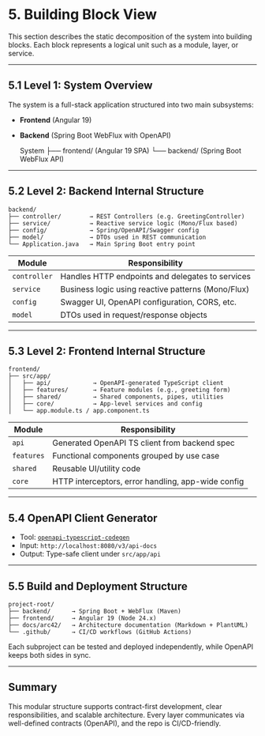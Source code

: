 # 5. Building Block View

This section describes the static decomposition of the system into building blocks. Each block represents a logical unit such as a module, layer, or service.

---

## 5.1 Level 1: System Overview

The system is a full-stack application structured into two main subsystems:

- **Frontend** (Angular 19)
- **Backend** (Spring Boot WebFlux with OpenAPI)

  System
  ├── frontend/  (Angular 19 SPA)
  └── backend/   (Spring Boot WebFlux API)

---

## 5.2 Level 2: Backend Internal Structure

    backend/
    ├── controller/        → REST Controllers (e.g. GreetingController)
    ├── service/           → Reactive service logic (Mono/Flux based)
    ├── config/            → Spring/OpenAPI/Swagger config
    ├── model/             → DTOs used in REST communication
    └── Application.java   → Main Spring Boot entry point

| Module        | Responsibility                                         |
|---------------|--------------------------------------------------------|
| `controller`  | Handles HTTP endpoints and delegates to services       |
| `service`     | Business logic using reactive patterns (Mono/Flux)     |
| `config`      | Swagger UI, OpenAPI configuration, CORS, etc.          |
| `model`       | DTOs used in request/response objects                  |

---

## 5.3 Level 2: Frontend Internal Structure

    frontend/
    ├── src/app/
    │   ├── api/            → OpenAPI-generated TypeScript client
    │   ├── features/       → Feature modules (e.g., greeting form)
    │   ├── shared/         → Shared components, pipes, utilities
    │   ├── core/           → App-level services and config
    │   └── app.module.ts / app.component.ts

| Module        | Responsibility                                               |
|---------------|--------------------------------------------------------------|
| `api`         | Generated OpenAPI TS client from backend spec                |
| `features`    | Functional components grouped by use case                    |
| `shared`      | Reusable UI/utility code                                     |
| `core`        | HTTP interceptors, error handling, app-wide config           |

---

## 5.4 OpenAPI Client Generator

- Tool: [`openapi-typescript-codegen`](https://www.npmjs.com/package/openapi-typescript-codegen)
- Input: `http://localhost:8080/v3/api-docs`
- Output: Type-safe client under `src/app/api`

---

## 5.5 Build and Deployment Structure

    project-root/
    ├── backend/      → Spring Boot + WebFlux (Maven)
    ├── frontend/     → Angular 19 (Node 24.x)
    ├── docs/arc42/   → Architecture documentation (Markdown + PlantUML)
    └── .github/      → CI/CD workflows (GitHub Actions)

Each subproject can be tested and deployed independently, while OpenAPI keeps both sides in sync.

---

## Summary

This modular structure supports contract-first development, clear responsibilities, and scalable architecture. Every layer communicates via well-defined contracts (OpenAPI), and the repo is CI/CD-friendly.
